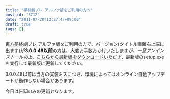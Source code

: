 ```yaml
---
title: "夢終劇プレ アルファ版をご利用の方へ"
post_id: "3712"
date: "2011-07-28T12:27:47+09:00"
draft: true
tags: []
---
```



[東方夢終劇](https://danmaq.com/!/thC/)プレ アルファ版をご利用の方で、バージョン(タイトル画面右上端に出ます)が**3.0.0.48以前**の方は、大変お手数おかけいたしますが、_一旦アンインストールの上_、[こちらから最新版をダウンロードいただき](https://danmaq.com/!/thC/nph-thC3.0TrGetNightlyBuild.cgi)、最新版のsetup.exeを実行して最新版に更新してください。

3.0.0.48以前は当方の実装ミスにつき、環境によってはオンライン自動アップデートが動作しない場合があります。

今日は告知のみの更新となります。
